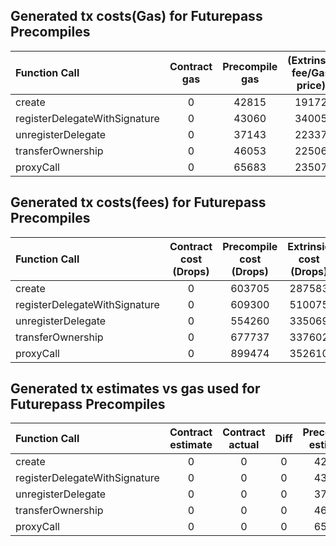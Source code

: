 ## Generated tx costs(Gas) for Futurepass Precompiles

| Function Call                 | Contract gas | Precompile gas | (Extrinsic fee/Gas price) |
|:------------------------------|:------------:|:--------------:|:-------------------------:|
| create                        |      0       |     42815      |           19172           |
| registerDelegateWithSignature |      0       |     43060      |           34005           |
| unregisterDelegate            |      0       |     37143      |           22337           |
| transferOwnership             |      0       |     46053      |           22506           |
| proxyCall                     |      0       |     65683      |           23507           |


## Generated tx costs(fees) for Futurepass Precompiles

| Function Call                 | Contract cost (Drops) | Precompile cost (Drops) | Extrinsic cost (Drops) |
|:------------------------------|:---------------------:|:-----------------------:|:----------------------:|
| create                        |           0           |         603705          |         287583         |
| registerDelegateWithSignature |           0           |         609300          |         510075         |
| unregisterDelegate            |           0           |         554260          |         335069         |
| transferOwnership             |           0           |         677737          |         337602         |
| proxyCall                     |           0           |         899474          |         352610         |


## Generated tx estimates vs gas used for Futurepass Precompiles

| Function Call                 | Contract estimate | Contract actual | Diff | Precompile estimate | Precompile actual | Diff |
|:------------------------------|:-----------------:|:---------------:|:----:|:-------------------:|:-----------------:|:----:|
| create                        |         0         |        0        |  0   |        42815        |       40243       | 2572 |
| registerDelegateWithSignature |         0         |        0        |  0   |        43060        |       40616       | 2444 |
| unregisterDelegate            |         0         |        0        |  0   |        37143        |       36947       | 196  |
| transferOwnership             |         0         |        0        |  0   |        46053        |       45178       | 875  |
| proxyCall                     |         0         |        0        |  0   |        65683        |       59959       | 5724 |
